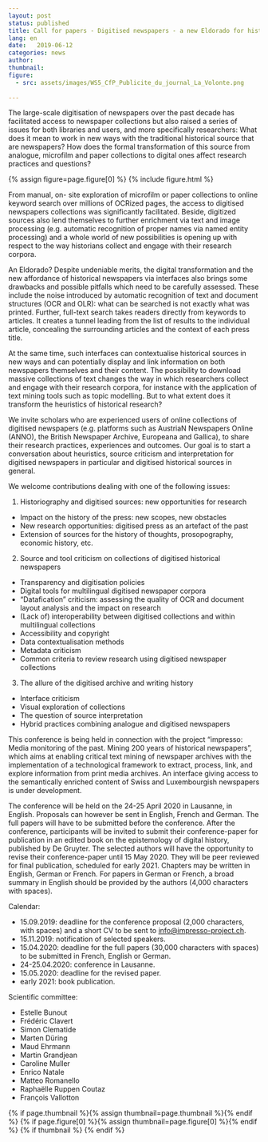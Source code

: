 ```yaml
---
layout: post
status: published
title: Call for papers - Digitised newspapers - a new Eldorado for historians
lang: en
date:   2019-06-12
categories: news
author:
thumbnail:
figure:
  - src: assets/images/WS5_CfP_Publicite_du_journal_La_Volonte.png
  
---
```

The large-scale digitisation of newspapers over the past decade has facilitated access to newspaper collections but also raised a series of issues for both libraries and users, and more specifically researchers: What does it mean to work in new ways with the traditional historical source that are newspapers? How does the formal transformation of this source from analogue, microfilm and paper collections to digital ones affect research practices and questions?

<!-- more -->

{% assign figure=page.figure[0] %}
{% include figure.html %}

From manual, on- site exploration of microfilm or paper collections to online keyword search over millions of OCRized pages, the access to digitised newspapers collections was significantly facilitated. Beside, digitized sources also lend themselves to further enrichment via text and image processing (e.g. automatic recognition of proper names via named entity processing) and a whole world of new possibilities is opening up with respect to the way historians collect and engage with their research corpora.
 
An Eldorado? Despite undeniable merits, the digital transformation and the new affordance of historical newspapers via interfaces also brings some drawbacks and possible pitfalls which need to be carefully assessed. These include the noise introduced by automatic recognition of text and document structures (OCR and OLR): what can be searched is not exactly what was printed. Further, full-text search takes readers directly from keywords to articles. It creates a tunnel leading from the list of results to the individual article, concealing the surrounding articles and the context of each press title. 

At the same time, such interfaces can contextualise historical sources in new ways and can potentially display and link information on both newspapers themselves and their content.  The possibility to download massive collections of text changes the way in which researchers collect and engage with their research corpora,  for instance  with the application of  text mining tools such as topic modelling. But to what extent does it transform the heuristics of historical research?

We invite scholars who are experienced users of online collections of digitised newspapers (e.g. platforms such as AustriaN Newspapers Online (ANNO), the British Newspaper Archive, Europeana and Gallica), to share their research practices, experiences and outcomes. Our goal is to start a conversation about heuristics, source criticism and interpretation for digitised newspapers in particular and digitised historical sources in general.
 
We welcome contributions dealing with one of the following issues:

1. Historiography and digitised sources: new opportunities for research
* Impact on the history of the press: new scopes, new obstacles
* New research opportunities: digitised press as an artefact of the past
* Extension of sources for the history of thoughts, prosopography, economic history, etc.

2. Source and tool criticism on collections of digitised historical newspapers
* Transparency and digitisation policies
* Digital tools for multilingual digitised newspaper corpora
* “Datafication” criticism: assessing the quality of OCR and document layout analysis and the impact on research
* (Lack of) interoperability between digitised collections and within multilingual collections
* Accessibility and copyright
* Data contextualisation methods
* Metadata criticism
* Common criteria to review research using digitised newspaper collections
 
3. The allure of the digitised archive and writing history
* Interface criticism
* Visual exploration of collections
* The question of source interpretation
* Hybrid practices combining analogue and digitised newspapers
 
This conference is being held in connection with the project “impresso: Media monitoring of the past. Mining 200 years of historical newspapers”, which aims at enabling critical text mining of newspaper archives with the implementation of a technological framework to extract, process, link, and explore information from print media archives. An interface giving access to the semantically enriched content of Swiss and Luxembourgish newspapers is under development.  

The conference will be held on the 24-25 April 2020 in Lausanne, in English. Proposals can however be sent in English, French and German. The full papers will have to be submitted before the conference. After the conference, participants will be invited to submit their conference-paper for publication in an edited book on the epistemology of digital history, published by De Gruyter. The selected authors will have the opportunity to revise their conference-paper until 15 May 2020. They will be peer reviewed for final publication, scheduled for early 2021. Chapters may be written in English, German or French. For papers in German or French, a broad summary in English should be provided by the authors (4,000 characters with spaces).
 
Calendar:
* 15.09.2019: deadline for the conference proposal (2,000 characters, with spaces) and a short CV to be sent to info@impresso-project.ch. 
* 15.11.2019: notification of selected speakers.
* 15.04.2020: deadline for the full papers (30,000 characters with spaces) to be submitted in French, English or German.
* 24-25.04.2020: conference in Lausanne. 
* 15.05.2020: deadline for the revised paper.
* early 2021: book publication.

Scientific committee:

* Estelle Bunout
* Frédéric Clavert
* Simon Clematide
* Marten Düring
* Maud Ehrmann
* Martin Grandjean
* Caroline Muller
* Enrico Natale
* Matteo Romanello
* Raphaëlle Ruppen Coutaz
* François Vallotton


{% if page.thumbnail %}{% assign thumbnail=page.thumbnail %}{% endif %} {% if page.figure[0] %}{% assign thumbnail=page.figure[0] %}{% endif %} {% if thumbnail %} {% endif %}
